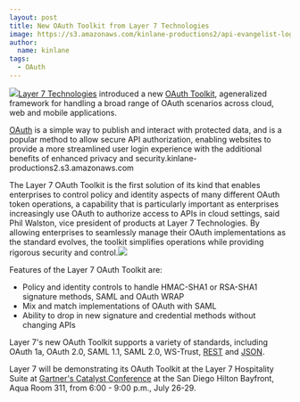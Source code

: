 ```yaml
---
layout: post
title: New OAuth Toolkit from Layer 7 Technologies
image: https://s3.amazonaws.com/kinlane-productions2/api-evangelist-logos/api-evangelist-butterfly-vertical.png
author:
  name: kinlane
tags:
  - OAuth
---
```

[![](http://kinlane-productions2.s3.amazonaws.com/OAuth.png)](http://www.apievangelist.com/ecosystem-building-blocks-detail.php?Building_Block_ID=184 "OAuth")[Layer 7 Technologies](http://www.layer7tech.com/ "Layer 7 Technologies") introduced a new [OAuth Toolkit](http://www.layer7tech.com/products/oauth-toolkit "OAuth Toolkit"), ageneralized framework for handling a broad range of OAuth scenarios across cloud, web and mobile applications.

[OAuth](http://www.apievangelist.com/ecosystem-building-blocks-detail.php?Building_Block_ID=184 "OAuth") is a simple way to publish and interact with protected data, and is a popular method to allow secure API authorization, enabling websites to provide a more streamlined user login experience with the additional benefits of enhanced privacy and security.kinlane-productions2.s3.amazonaws.com

The Layer 7 OAuth Toolkit is the first solution of its kind that enables enterprises to control policy and identity aspects of many different OAuth token operations, a capability that is particularly important as enterprises increasingly use OAuth to authorize access to APIs in cloud settings, said Phil Walston, vice president of products at Layer 7 Technologies. By allowing enterprises to seamlessly manage their OAuth implementations as the standard evolves, the toolkit simplifies operations while providing rigorous security and control.[![](http://kinlane-productions.s3.amazonaws.com/api-service-providers/layer7-logo.png)](http://www.layer7tech.com/ "Layer 7 Technologies")

Features of the Layer 7 OAuth Toolkit are:

*   Policy and identity controls to handle HMAC-SHA1 or RSA-SHA1 signature methods, SAML and OAuth WRAP
*   Mix and match implementations of OAuth with SAML
*   Ability to drop in new signature and credential methods without changing APIs

Layer 7's new OAuth Toolkit supports a variety of standards, including OAuth 1a, OAuth 2.0, SAML 1.1, SAML 2.0, WS-Trust, [REST](http://www.apievangelist.com/ecosystem-building-blocks-detail.php?Building_Block_ID=196 "REST") and [JSON](http://apievangelist.com/2011/01/27/api-technology-json/ "JSON").

Layer 7 will be demonstrating its OAuth Toolkit at the Layer 7 Hospitality Suite at [Gartner's Catalyst Conference](http://www.gartner.com/technology/summits/na/catalyst/ "Gartners Catalyst Conference") at the San Diego Hilton Bayfront, Aqua Room 311, from 6:00 - 9:00 p.m., July 26-29.